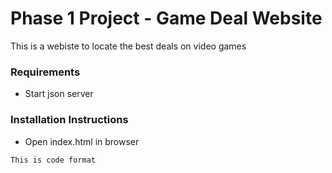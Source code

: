# Phase 1 Project - Game Deal Website
This is a webiste to locate the best deals on video games

### Requirements
* Start json server

### Installation Instructions
* Open index.html in browser


````
This is code format
````
